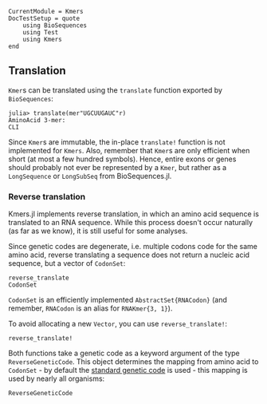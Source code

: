 ```@meta
CurrentModule = Kmers
DocTestSetup = quote
    using BioSequences
    using Test
    using Kmers
end
```

## Translation
`Kmer`s can be translated using the `translate` function exported by `BioSequences`:

```jldoctest
julia> translate(mer"UGCUUGAUC"r)
AminoAcid 3-mer:
CLI
```

Since `Kmer`s are immutable, the in-place `translate!` function is not implemented for `Kmers`.
Also, remember that `Kmer`s are only efficient when short (at most a few hundred symbols). Hence, entire exons or genes should probably not ever be represented by a `Kmer`, but rather as a `LongSequence` or `LongSubSeq` from BioSequences.jl.

### Reverse translation
Kmers.jl implements reverse translation, in which an amino acid sequence is translated to an RNA sequence.
While this process doesn't occur naturally (as far as we know), it is still useful for some analyses.

Since genetic codes are degenerate, i.e. multiple codons code for the same amino acid, reverse translating a sequence does not return a nucleic acid sequence, but a vector of `CodonSet`:

```@docs
reverse_translate
CodonSet
```

`CodonSet` is an efficiently implemented `AbstractSet{RNACodon}` (and remember, `RNACodon` is an alias for `RNAKmer{3, 1}`).

To avoid allocating a new `Vector`, you can use `reverse_translate!`:

```@docs
reverse_translate!
```

Both functions take a genetic code as a keyword argument of the type `ReverseGeneticCode`. This object determines the mapping from amino acid to `CodonSet` - by default the [standard genetic code](https://en.wikipedia.org/wiki/DNA_and_RNA_codon_tables#Standard_RNA_codon_table) is used - this mapping is used by nearly all organisms:

```@docs
ReverseGeneticCode
```